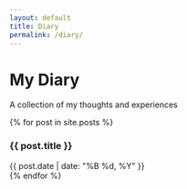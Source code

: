 ```yaml
---
layout: default
title: Diary
permalink: /diary/
---
```


<h1>My Diary</h1>
<p>A collection of my thoughts and experiences</p>

{% for post in site.posts %}
  <div class="post-card" onclick="location.href='{{ post.url | relative_url }}'">
    <h3 class="post-title">
      <a>{{ post.title }}</a>
    </h3>
    <div class="post-date">{{ post.date | date: "%B %d, %Y" }}</div>
  </div>
{% endfor %}
